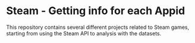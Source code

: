 # Steam - Getting info for each Appid
This repository contains several different projects related to Steam games, starting from using the Steam API to analysis with the datasets.
